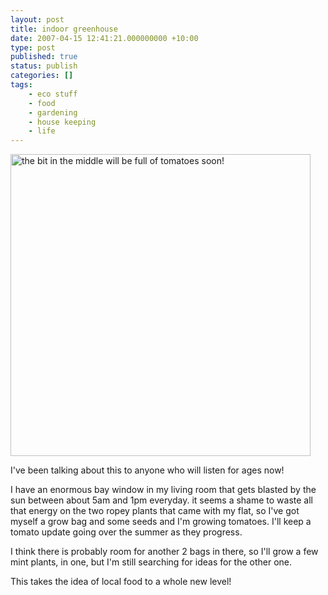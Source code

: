 ```yaml
---
layout: post
title: indoor greenhouse
date: 2007-04-15 12:41:21.000000000 +10:00
type: post
published: true
status: publish
categories: []
tags:
    - eco stuff
    - food
    - gardening
    - house keeping
    - life
---
```


<p><img src="{{ site.baseurl }}/assets/greenmyhouse.jpg" title="the bit in the middle will be full of tomatoes soon!" alt="the bit in the middle will be full of tomatoes soon!" height="483" width="480" /></p>
<p>I've been talking about this to anyone who will listen for ages now!</p>
<p>I have an enormous bay window in my living room that gets blasted by the sun between about 5am and 1pm everyday. it seems a shame to waste all that energy on the two ropey plants that came with my flat, so I've got myself a grow bag and some seeds and I'm growing tomatoes. I'll keep a tomato update going over the summer as they progress.</p>
<p>I think there is probably room for another 2 bags in there, so I'll grow a few mint plants, in one, but I'm still searching for ideas for the other one.</p>
<p>This takes the idea of local food to a whole new level!</p>
